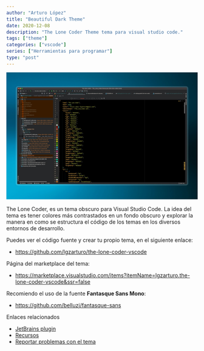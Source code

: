 ```yaml
---
author: "Arturo López"
title: "Beautiful Dark Theme"
date: 2020-12-08
description: "The Lone Coder Theme tema para visual studio code."
tags: ["theme"]
categories: ["vscode"]
series: ["Herramientas para programar"]
type: "post"
---
```


![The Lone Coder](https://github.com/lgzarturo/the-lone-coder/raw/master/docs/screenshot-theme.jpg "Tema para visual studio code")

The Lone Coder, es un tema obscuro para Visual Studio Code. La idea del tema es tener colores más contrastados en un fondo obscuro y explorar la manera en como se estructura el código de los temas en los diversos entornos de desarrollo.
                                          
Puedes ver el código fuente y crear tu propio tema, en el siguiente enlace:
- https://github.com/lgzarturo/the-lone-coder-vscode
         
Página del marketplace del tema:
- https://marketplace.visualstudio.com/items?itemName=lgzarturo.the-lone-coder-vscode&ssr=false
           
Recomiendo el uso de la fuente **Fantasque Sans Mono**:
- https://github.com/belluzj/fantasque-sans
                                  
Enlaces relacionados
- [JetBrains plugin](https://plugins.jetbrains.com/plugin/14906-the-lone-coder)
- [Recursos](https://github.com/lgzarturo/the-lone-coder/blob/master/docs/screenshots.md)
- [Reportar problemas con el tema](https://github.com/lgzarturo/the-lone-coder/issues)
